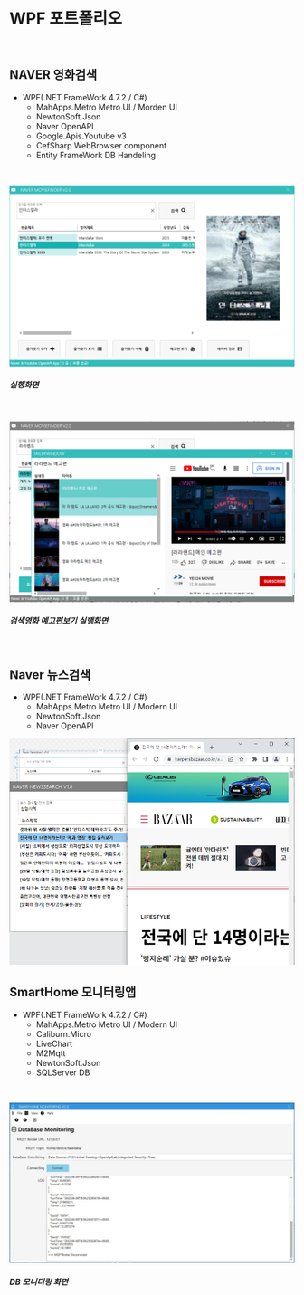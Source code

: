 # WPF 포트폴리오
<br/>

## NAVER 영화검색
- WPF(.NET FrameWork 4.7.2 / C#)
  - MahApps.Metro Metro UI / Morden UI
  - NewtonSoft.Json
  - Naver OpenAPI
  - Google.Apis.Youtube v3
  - CefSharp WebBrowser component
  - Entity FrameWork DB Handeling
<br/>

![NaverMovieFinder](https://github.com/colle123/StudyWPF/blob/main/Capture/Interstellar.png)
##### 실행화면
<br/>

![YoutubePlay](https://github.com/colle123/StudyWPF/blob/main/Capture/YoutubeSearch.png) 
##### 검색영화 예고편보기 실행화면
<br/>

## Naver 뉴스검색
- WPF(.NET FrameWork 4.7.2 / C#)
  - MahApps.Metro Metro UI / Modern UI
  - NewtonSoft.Json
  - Naver OpenAPI

![NaverNewsSearch](https://github.com/colle123/StudyWPF/blob/main/Capture/NaverNewsSearch.png)
<br/>

## SmartHome 모니터링앱
- WPF(.NET FrameWork 4.7.2 / C#)
  - MahApps.Metro Metro UI / Modern UI
  - Caliburn.Micro
  - LiveChart
  - M2Mqtt
  - NewtonSoft.Json
  - SQLServer DB
<br/>

![SmartHomeMonitoring](https://github.com/colle123/StudyWPF/blob/main/Capture/SmartHome.JPG)
##### DB 모니터링 화면
